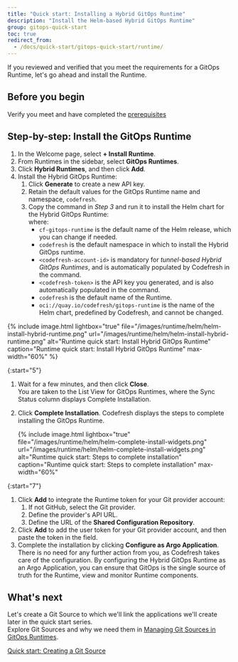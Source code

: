 ```yaml
---
title: "Quick start: Installing a Hybrid GitOps Runtime"
description: "Install the Helm-based Hybrid GitOps Runtime"
group: gitops-quick-start
toc: true
redirect_from:
  - /docs/quick-start/gitops-quick-start/runtime/
---
```




If you reviewed and verified that you meet the requirements for a GitOps Runtime, let's go ahead and install the Runtime.

## Before you begin
Verify you meet and have completed the [prerequisites]({{site.baseurl}}/docs/gitops-quick-start/gitops-runtimes/verify-requirements/)

## Step-by-step: Install the GitOps Runtime
1. In the Welcome page, select **+ Install Runtime**.
1. From Runtimes in the sidebar, select **GitOps Runtimes**.
1. Click **Hybrid Runtimes**, and then click **Add**.
1. Install the Hybrid GitOps Runtime:
    1. Click **Generate** to create a new API key.
    1. Retain the default values for the GitOps Runtime name and namespace, `codefresh`.
    1. Copy the command in _Step 3_ and run it to install the Helm chart for the Hybrid GitOps Runtime:   
        where:  
        * `cf-gitops-runtime` is the default name of the Helm release, which you can change if needed.  
        * `codefresh` is the default namespace in which to install the Hybrid GitOps runtime.
        * `<codefresh-account-id>` is mandatory for _tunnel-based Hybrid GitOps Runtimes_, and is automatically populated by Codefresh in the command. 
        * `<codefresh-token>` is the API key you generated, and is also automatically populated in the command.
        * `codefresh` is the default name of the Runtime. 
        * `oci://quay.io/codefresh/gitops-runtime` is the name of the Helm chart, predefined by Codefresh, and cannot be changed.

{% include
image.html
lightbox="true"
file="/images/runtime/helm/helm-install-hybrid-runtime.png"
url="/images/runtime/helm/helm-install-hybrid-runtime.png"
alt="Runtime quick start: Install Hybrid GitOps Runtime"
caption="Runtime quick start: Install Hybrid GitOps Runtime"
max-width="60%"
%}

{:start="5"}
1. Wait for a few minutes, and then click **Close**.  
  You are taken to the List View for GitOps Runtimes, where the Sync Status column displays Complete Installation. 
1. Click **Complete Installation**.
  Codefresh displays the steps to complete installing the GitOps Runtime. 
   
   {% include
image.html
lightbox="true"
file="/images/runtime/helm/helm-complete-install-widgets.png"
url="/images/runtime/helm/helm-complete-install-widgets.png"
alt="Runtime quick start: Steps to complete installation"
caption="Runtime quick start: Steps to complete installation"
max-width="60%"

{:start="7"}
1. Click **Add** to integrate the Runtime token for your Git provider account:
    1. If not GitHub, select the Git provider.  
    1. Define the provider's API URL.
    1. Define the URL of the **Shared Configuration Repository**.
1. Click **Add** to add the user token for your Git provider account, and then paste the token in the field.
1. Complete the installation by clicking **Configure as Argo Application**.  
  There is no need for any further action from you, as Codefresh takes care of the configuration.
  By configuring the Hybrid GitOps Runtime as an Argo Application, you can ensure that GitOps is the single source of truth for the Runtime, view and monitor Runtime components. 




## What's next
Let's create a Git Source to which we'll link the applications we'll create later in the quick start series.  
Explore Git Sources and why we need them in [Managing Git Sources in GitOps Runtimes]({{site.baseurl}}/docs/gitops-quick-start/products/). 

[Quick start: Creating a Git Source]({{site.baseurl}}/docs/gitops-quick-start/products/quick-start-product-create/)




